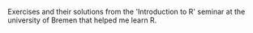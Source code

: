  Exercises and their solutions from the 'Introduction to R' seminar at the university of Bremen that helped me learn R.
